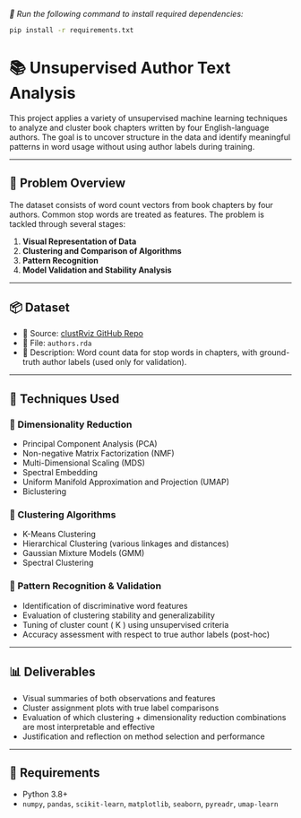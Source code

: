 _🔧 Run the following command to install required dependencies:_

```bash
pip install -r requirements.txt
```


# 📚 Unsupervised Author Text Analysis

This project applies a variety of unsupervised machine learning techniques to analyze and cluster book chapters written by four English-language authors. The goal is to uncover structure in the data and identify meaningful patterns in word usage without using author labels during training.

---

## 🧠 Problem Overview

The dataset consists of word count vectors from book chapters by four authors. Common stop words are treated as features. The problem is tackled through several stages:

1. **Visual Representation of Data**
2. **Clustering and Comparison of Algorithms**
3. **Pattern Recognition**
4. **Model Validation and Stability Analysis**

---

## 📦 Dataset

- 📁 Source: [clustRviz GitHub Repo](https://github.com/DataSlingers/clustRviz/tree/master/data)
- 📄 File: `authors.rda`
- 🎯 Description: Word count data for stop words in chapters, with ground-truth author labels (used only for validation).

---

## 🔧 Techniques Used

### 🔹 Dimensionality Reduction

- Principal Component Analysis (PCA)
- Non-negative Matrix Factorization (NMF)
- Multi-Dimensional Scaling (MDS)
- Spectral Embedding
- Uniform Manifold Approximation and Projection (UMAP)
- Biclustering

### 🔹 Clustering Algorithms

- K-Means Clustering
- Hierarchical Clustering (various linkages and distances)
- Gaussian Mixture Models (GMM)
- Spectral Clustering

### 🔹 Pattern Recognition & Validation

- Identification of discriminative word features
- Evaluation of clustering stability and generalizability
- Tuning of cluster count \( K \) using unsupervised criteria
- Accuracy assessment with respect to true author labels (post-hoc)

---

## 📊 Deliverables

- Visual summaries of both observations and features
- Cluster assignment plots with true label comparisons
- Evaluation of which clustering + dimensionality reduction combinations are most interpretable and effective
- Justification and reflection on method selection and performance

---

## 🧪 Requirements

- Python 3.8+
- `numpy`, `pandas`, `scikit-learn`, `matplotlib`, `seaborn`, `pyreadr`, `umap-learn`
